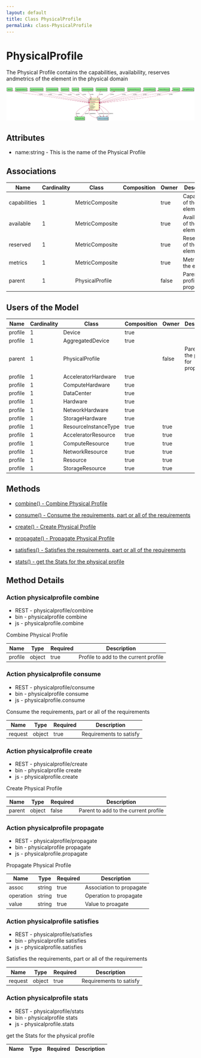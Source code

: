 ```yaml
---
layout: default
title: Class PhysicalProfile
permalink: class-PhysicalProfile
---
```


# PhysicalProfile

The Physical Profile contains the capabilities, availability, reserves andmetrics of the element in the physical domain

![Logical Diagram](./logical.svg)

## Attributes

* name:string - This is the name of the Physical Profile


## Associations

| Name | Cardinality | Class | Composition | Owner | Description |
| --- | --- | --- | --- | --- | --- |
| capabilities | 1 | MetricComposite |  | true | Capabilities of the element |
| available | 1 | MetricComposite |  | true | Availability of the element |
| reserved | 1 | MetricComposite |  | true | Reservations of the element |
| metrics | 1 | MetricComposite |  | true | Metrics of the element |
| parent | 1 | PhysicalProfile |  | false | Parent of the profile for propagation |


## Users of the Model

| Name | Cardinality | Class | Composition | Owner | Description |
| --- | --- | --- | --- | --- | --- |
| profile | 1 | Device | true |  |  |
| profile | 1 | AggregatedDevice | true |  |  |
| parent | 1 | PhysicalProfile |  | false | Parent of the profile for propagation |
| profile | 1 | AcceleratorHardware | true |  |  |
| profile | 1 | ComputeHardware | true |  |  |
| profile | 1 | DataCenter | true |  |  |
| profile | 1 | Hardware | true |  |  |
| profile | 1 | NetworkHardware | true |  |  |
| profile | 1 | StorageHardware | true |  |  |
| profile | 1 | ResourceInstanceType | true | true |  |
| profile | 1 | AcceleratorResource | true | true |  |
| profile | 1 | ComputeResource | true | true |  |
| profile | 1 | NetworkResource | true | true |  |
| profile | 1 | Resource | true | true |  |
| profile | 1 | StorageResource | true | true |  |





## Methods

* [combine() - Combine Physical Profile](#action-combine)

* [consume() - Consume the requirements, part or all of the requirements](#action-consume)

* [create() - Create Physical Profile](#action-create)

* [propagate() - Propagate Physical Profile](#action-propagate)

* [satisfies() - Satisfies the requirements, part or all of the requirements](#action-satisfies)

* [stats() - get the Stats for the physical profile](#action-stats)


<h2>Method Details</h2>
    
### Action physicalprofile combine

* REST - physicalprofile/combine
* bin - physicalprofile combine
* js - physicalprofile.combine

Combine Physical Profile

| Name | Type | Required | Description |
|---|---|---|---|
| profile | object |true | Profile to add to the current profile |




### Action physicalprofile consume

* REST - physicalprofile/consume
* bin - physicalprofile consume
* js - physicalprofile.consume

Consume the requirements, part or all of the requirements

| Name | Type | Required | Description |
|---|---|---|---|
| request | object |true | Requirements to satisfy |




### Action physicalprofile create

* REST - physicalprofile/create
* bin - physicalprofile create
* js - physicalprofile.create

Create Physical Profile

| Name | Type | Required | Description |
|---|---|---|---|
| parent | object |false | Parent to add to the current profile |




### Action physicalprofile propagate

* REST - physicalprofile/propagate
* bin - physicalprofile propagate
* js - physicalprofile.propagate

Propagate Physical Profile

| Name | Type | Required | Description |
|---|---|---|---|
| assoc | string |true | Association to propagate |
| operation | string |true | Operation to propagate |
| value | string |true | Value to proagate |




### Action physicalprofile satisfies

* REST - physicalprofile/satisfies
* bin - physicalprofile satisfies
* js - physicalprofile.satisfies

Satisfies the requirements, part or all of the requirements

| Name | Type | Required | Description |
|---|---|---|---|
| request | object |true | Requirements to satisfy |




### Action physicalprofile stats

* REST - physicalprofile/stats
* bin - physicalprofile stats
* js - physicalprofile.stats

get the Stats for the physical profile

| Name | Type | Required | Description |
|---|---|---|---|





